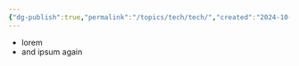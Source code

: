 ```yaml
---
{"dg-publish":true,"permalink":"/topics/tech/tech/","created":"2024-10-26T17:32:26.215-04:00","updated":"2024-10-26T17:32:50.931-04:00"}
---
```


- lorem
- and ipsum again